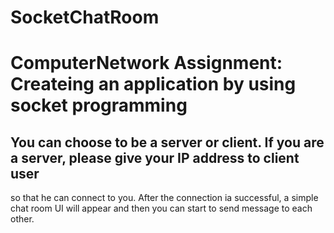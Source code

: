 # SocketChatRoom
# ComputerNetwork Assignment: Createing an application by using socket programming

## You can choose to be a server or client. If you are a server, please give your IP address to client user
so that he can connect to you. After the connection ia successful, a simple chat room UI will appear and then 
you can start to send message to each other. 
